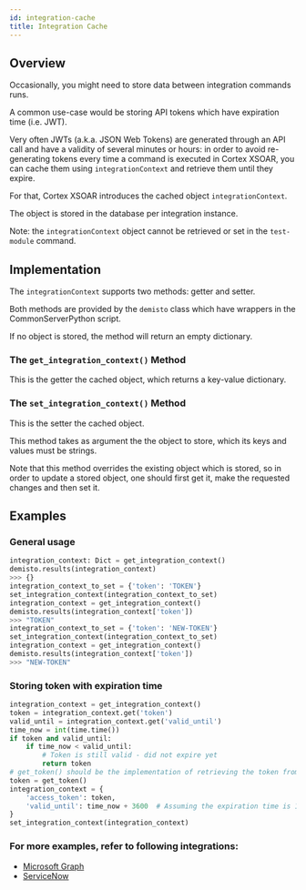 ```yaml
---
id: integration-cache
title: Integration Cache
---
```


## Overview

Occasionally, you might need to store data between integration commands runs.

A common use-case would be storing API tokens which have expiration time (i.e. JWT). 

Very often JWTs (a.k.a. JSON Web Tokens) are generated through an API call and have a validity of several minutes or hours: in order to avoid re-generating tokens every time a command is executed in Cortex XSOAR, you can cache them using `integrationContext` and retrieve them until they expire.

For that, Cortex XSOAR introduces the cached object `integrationContext`.

The object is stored in the database per integration instance.

Note: the `integrationContext` object cannot be retrieved or set in the `test-module` command.

## Implementation

The `integrationContext` supports two methods: getter and setter.

Both methods are provided by the `demisto` class which have wrappers in the CommonServerPython script.

If no object is stored, the method will return an empty dictionary.

### The `get_integration_context()` Method
This is the getter the cached object, which returns a key-value dictionary.

### The `set_integration_context()` Method
This is the setter the cached object.

This method takes as argument the the object to store, which its keys and values must be strings.

Note that this method overrides the existing object which is stored, so in order to update a stored object, one should first get it, make the requested changes and then set it.


## Examples

### General usage
```python
integration_context: Dict = get_integration_context()
demisto.results(integration_context)
>>> {}
integration_context_to_set = {'token': 'TOKEN'}
set_integration_context(integration_context_to_set)
integration_context = get_integration_context()
demisto.results(integration_context['token'])
>>> "TOKEN"
integration_context_to_set = {'token': 'NEW-TOKEN'}
set_integration_context(integration_context_to_set)
integration_context = get_integration_context()
demisto.results(integration_context['token'])
>>> "NEW-TOKEN"
```

### Storing token with expiration time
```python
integration_context = get_integration_context()
token = integration_context.get('token')
valid_until = integration_context.get('valid_until')
time_now = int(time.time())
if token and valid_until:
    if time_now < valid_until:
        # Token is still valid - did not expire yet
        return token
# get_token() should be the implementation of retrieving the token from the API 
token = get_token()
integration_context = {
    'access_token': token,
    'valid_until': time_now + 3600  # Assuming the expiration time is 1 hour
}
set_integration_context(integration_context)
```

### For more examples, refer to following integrations:
 - [Microsoft Graph](https://github.com/demisto/content/blob/master/Packs/ApiModules/Scripts/MicrosoftApiModule/MicrosoftApiModule.py)
 - [ServiceNow](https://github.com/demisto/content/blob/master/Packs/ApiModules/Scripts/ServiceNowApiModule/ServiceNowApiModule.py) 
